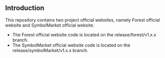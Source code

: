 ## Introduction

This repository contains two project official websites, namely Forest official website and SymbolMarket official website.

- The Forest official website code is located on the release/forest/v1.x.x branch.  
- The SymbolMarket official website code is located on the release/symbolMarket/v1.x.x branch.  
  